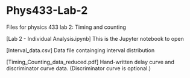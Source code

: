 # Phys433-Lab-2
Files for physics 433 lab 2: Timing and counting

[Lab 2 - Individual Analysis.ipynb] This is the Jupyter notebook to open

[Interval_data.csv]  Data file containging interval distribution

[Timing_Counting_data_reduced.pdf]  Hand-written delay curve and discriminator curve data.  (Discriminator curve is optional.)
